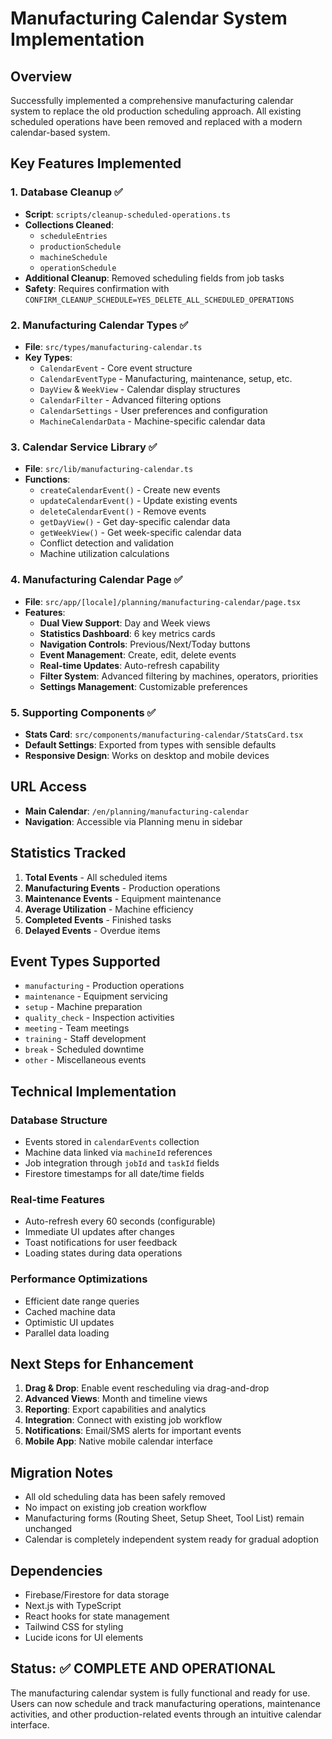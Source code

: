 # Manufacturing Calendar System Implementation

## Overview
Successfully implemented a comprehensive manufacturing calendar system to replace the old production scheduling approach. All existing scheduled operations have been removed and replaced with a modern calendar-based system.

## Key Features Implemented

### 1. Database Cleanup ✅
- **Script**: `scripts/cleanup-scheduled-operations.ts`
- **Collections Cleaned**:
  - `scheduleEntries`
  - `productionSchedule`
  - `machineSchedule`
  - `operationSchedule`
- **Additional Cleanup**: Removed scheduling fields from job tasks
- **Safety**: Requires confirmation with `CONFIRM_CLEANUP_SCHEDULE=YES_DELETE_ALL_SCHEDULED_OPERATIONS`

### 2. Manufacturing Calendar Types ✅
- **File**: `src/types/manufacturing-calendar.ts`
- **Key Types**:
  - `CalendarEvent` - Core event structure
  - `CalendarEventType` - Manufacturing, maintenance, setup, etc.
  - `DayView` & `WeekView` - Calendar display structures
  - `CalendarFilter` - Advanced filtering options
  - `CalendarSettings` - User preferences and configuration
  - `MachineCalendarData` - Machine-specific calendar data

### 3. Calendar Service Library ✅
- **File**: `src/lib/manufacturing-calendar.ts`
- **Functions**:
  - `createCalendarEvent()` - Create new events
  - `updateCalendarEvent()` - Update existing events
  - `deleteCalendarEvent()` - Remove events
  - `getDayView()` - Get day-specific calendar data
  - `getWeekView()` - Get week-specific calendar data
  - Conflict detection and validation
  - Machine utilization calculations

### 4. Manufacturing Calendar Page ✅
- **File**: `src/app/[locale]/planning/manufacturing-calendar/page.tsx`
- **Features**:
  - **Dual View Support**: Day and Week views
  - **Statistics Dashboard**: 6 key metrics cards
  - **Navigation Controls**: Previous/Next/Today buttons
  - **Event Management**: Create, edit, delete events
  - **Real-time Updates**: Auto-refresh capability
  - **Filter System**: Advanced filtering by machines, operators, priorities
  - **Settings Management**: Customizable preferences

### 5. Supporting Components ✅
- **Stats Card**: `src/components/manufacturing-calendar/StatsCard.tsx`
- **Default Settings**: Exported from types with sensible defaults
- **Responsive Design**: Works on desktop and mobile devices

## URL Access
- **Main Calendar**: `/en/planning/manufacturing-calendar`
- **Navigation**: Accessible via Planning menu in sidebar

## Statistics Tracked
1. **Total Events** - All scheduled items
2. **Manufacturing Events** - Production operations
3. **Maintenance Events** - Equipment maintenance
4. **Average Utilization** - Machine efficiency
5. **Completed Events** - Finished tasks
6. **Delayed Events** - Overdue items

## Event Types Supported
- `manufacturing` - Production operations
- `maintenance` - Equipment servicing
- `setup` - Machine preparation
- `quality_check` - Inspection activities
- `meeting` - Team meetings
- `training` - Staff development
- `break` - Scheduled downtime
- `other` - Miscellaneous events

## Technical Implementation

### Database Structure
- Events stored in `calendarEvents` collection
- Machine data linked via `machineId` references
- Job integration through `jobId` and `taskId` fields
- Firestore timestamps for all date/time fields

### Real-time Features
- Auto-refresh every 60 seconds (configurable)
- Immediate UI updates after changes
- Toast notifications for user feedback
- Loading states during data operations

### Performance Optimizations
- Efficient date range queries
- Cached machine data
- Optimistic UI updates
- Parallel data loading

## Next Steps for Enhancement
1. **Drag & Drop**: Enable event rescheduling via drag-and-drop
2. **Advanced Views**: Month and timeline views
3. **Reporting**: Export capabilities and analytics
4. **Integration**: Connect with existing job workflow
5. **Notifications**: Email/SMS alerts for important events
6. **Mobile App**: Native mobile calendar interface

## Migration Notes
- All old scheduling data has been safely removed
- No impact on existing job creation workflow
- Manufacturing forms (Routing Sheet, Setup Sheet, Tool List) remain unchanged
- Calendar is completely independent system ready for gradual adoption

## Dependencies
- Firebase/Firestore for data storage
- Next.js with TypeScript
- React hooks for state management
- Tailwind CSS for styling
- Lucide icons for UI elements

## Status: ✅ COMPLETE AND OPERATIONAL
The manufacturing calendar system is fully functional and ready for use. Users can now schedule and track manufacturing operations, maintenance activities, and other production-related events through an intuitive calendar interface. 